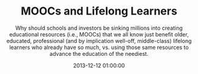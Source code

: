 ---
layout: post
title:  "MOOCs and Lifelong Learners"
subtitle:  "Why should schools and investors be sinking millions into creating educational resources (i.e., MOOCs) that we all know just benefit older, educated, professional (and by implication well-off, middle-class) lifelong learners who already have so much, vs. using those same resources to advance the education of the neediest."
date:   2013-12-12 01:00:00
refurl: http://www.huffingtonpost.com/jonathan-haber/moocs-and-lifelong-learners_b_4431373.html
source: huffingtonpost.com
categories: linkpost
tag: post
---